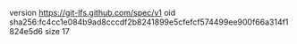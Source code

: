 version https://git-lfs.github.com/spec/v1
oid sha256:fc4cc1e084b9ad8cccdf2b8241899e5cfefcf574499ee900f66a314f1824e5d6
size 17
